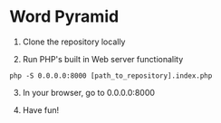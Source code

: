 # Word Pyramid

1. Clone the repository locally

2. Run PHP's built in Web server functionality

`php -S 0.0.0.0:8000 [path_to_repository].index.php`

3. In your browser, go to 0.0.0.0:8000

4. Have fun!